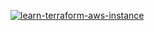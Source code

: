 [![learn-terraform-aws-instance](https://github.com/remiljw/learn-terraform-aws-instance/workflows/Terraform/badge.svg)](https://github.com/remiljw/learn-terraform-aws-instance/actions/workflows/terraform.yml) 